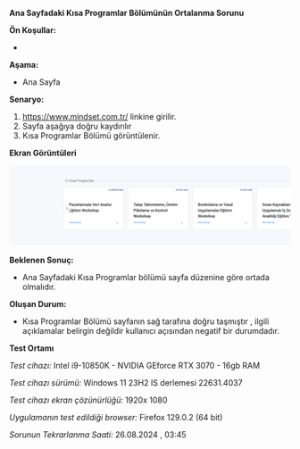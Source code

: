 **Ana Sayfadaki Kısa Programlar Bölümünün Ortalanma Sorunu**

**Ön Koşullar:**

-

**Aşama:**

- Ana Sayfa

**Senaryo:**

1) https://www.mindset.com.tr/ linkine girilir.<br>
2) Sayfa aşağıya doğru kaydırılır<br>
3) Kısa Programlar Bölümü görüntülenir.<br>


**Ekran Görüntüleri**

![](images/kisa-bolumler-sorunu.png) 

**Beklenen Sonuç:**

- Ana Sayfadaki Kısa Programlar bölümü sayfa düzenine göre ortada olmalıdır.

**Oluşan Durum:**

- Kısa Programlar Bölümü sayfanın sağ tarafına doğru taşmıştır , ilgili açıklamalar belirgin değildir kullanıcı açısından negatif bir durumdadır.

**Test Ortamı**

*Test cihazı:* Intel i9-10850K - NVIDIA GEforce RTX 3070 - 16gb RAM

*Test cihazı sürümü:* Windows 11 23H2 IS derlemesi 22631.4037

*Test cihazı ekran çözünürlüğü:* 1920x 1080

*Uygulamanın test edildiği browser:* Firefox 129.0.2 (64 bit)

*Sorunun Tekrarlanma Saati:* 26.08.2024 , 03:45